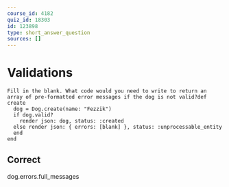 ```yaml
---
course_id: 4182
quiz_id: 18303
id: 123898
type: short_answer_question
sources: []
---
```


# Validations

```
Fill in the blank. What code would you need to write to return an array of pre-formatted error messages if the dog is not valid?def create
  dog = Dog.create(name: "Fezzik")
  if dog.valid?
    render json: dog, status: :created
  else render json: { errors: [blank] }, status: :unprocessable_entity
  end
end
```

## Correct

dog.errors.full\_messages
